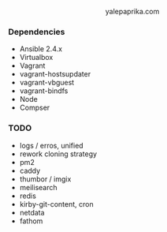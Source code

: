 <p align="center">yalepaprika.com</p> 

### Dependencies

- Ansible 2.4.x
- Virtualbox
- Vagrant
- vagrant-hostsupdater
- vagrant-vbguest
- vagrant-bindfs
- Node
- Compser


### TODO

- logs / erros, unified
- rework cloning strategy
- pm2
- caddy
- thumbor / imgix
- meilisearch
- redis
- kirby-git-content, cron
- netdata
- fathom